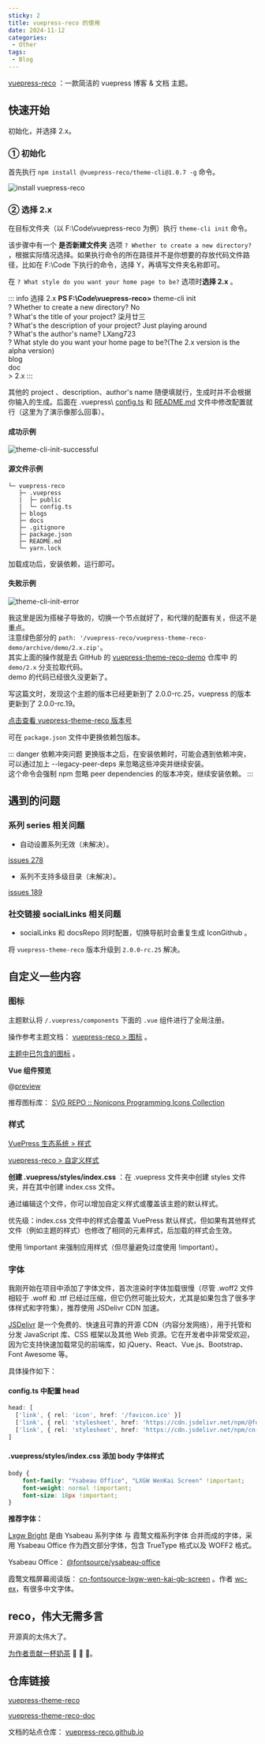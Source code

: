 ```yaml
---
sticky: 2
title: vuepress-reco 的使用
date: 2024-11-12
categories:
 - Other
tags:
 - Blog
---
```


[vuepress-reco](https://theme-reco.vuejs.press/) ：一款简洁的 vuepress 博客 & 文档 主题。

## 快速开始

初始化，并选择 2.x。

### ① 初始化

首先执行 `npm install @vuepress-reco/theme-cli@1.0.7 -g` 命令。

![install vuepress-reco](./assets/install-vuepress-reco.png)

### ② 选择 2.x
在目标文件夹（以 F:\Code\vuepress-reco 为例）执行 `theme-cli init` 命令。

该步骤中有一个 **是否新建文件夹** 选项 `? Whether to create a new directory?` ，根据实际情况选择。如果执行命令的所在路径并不是你想要的存放代码文件路径，比如在 F:\Code 下执行的命令，选择 Y，再填写文件夹名称即可。

在 `? What style do you want your home page to be?` 选项时**选择 2.x** 。

::: info 选择&nbsp;2.x
**PS F:\Code\vuepress-reco>** theme-cli init  
? Whether to create a new directory? No  
? What's the title of your project? 柒月廿三  
? What's the description of your project? Just playing around  
? What's the author's name? LXang723  
? What style do you want your home page to be?(The 2.x version is the alpha version)  
  blog  
  doc  
\> 2.x
:::

其他的 project 、description、author's name 随便填就行，生成时并不会根据你输入的生成。后面在 .vuepress\ [config.ts](https://v2.vuepress.vuejs.org/zh/reference/config.html) 和 [README.md](https://theme-reco.vuejs.press/docs/theme/frontmatter-home.html)  文件中修改配置就行（这里为了演示像那么回事）。

#### 成功示例

![theme-cli-init-successful](./assets/theme-cli-init-successful.png)

#### 源文件示例

``` 
└─ vuepress-reco
   ├─ .vuepress
   |  ├─ public
   |  └─ config.ts
   ├─ blogs
   ├─ docs
   ├─ .gitignore
   ├─ package.json
   ├─ README.md
   └─ yarn.lock
```
加载成功后，安装依赖，运行即可。

#### 失败示例

![theme-cli-init-error](./assets/theme-cli-init-error.png)

我这里是因为搭梯子导致的，切换一个节点就好了，和代理的配置有关，但这不是重点。  
注意绿色部分的 `path: '/vuepress-reco/vuepress-theme-reco-demo/archive/demo/2.x.zip'`。  
其实上面的操作就是去 GitHub 的 [vuepress-theme-reco-demo](https://github.com/vuepress-reco/vuepress-theme-reco-demo/tree/demo/2.x) 仓库中
的 `demo/2.x` 分支拉取代码。  
demo 的代码已经很久没更新了。

写这篇文时，发现这个主题的版本已经更新到了 2.0.0-rc.25，vuepress 的版本更新到了 2.0.0-rc.19。

[点击查看 vuepress-theme-reco 版本号](https://www.npmjs.com/package/vuepress-theme-reco?activeTab=versions)

可在 `package.json` 文件中更换依赖包版本。

::: danger 依赖冲突问题
更换版本之后，在安装依赖时，可能会遇到依赖冲突，可以通过加上 --legacy-peer-deps 来忽略这些冲突并继续安装。  
这个命令会强制 npm 忽略 peer dependencies 的版本冲突，继续安装依赖。
:::

## 遇到的问题

### 系列 series 相关问题  

- 自动设置系列无效（未解决）。

[issues 278](https://github.com/vuepress-reco/vuepress-theme-reco/issues/278)

- 系列不支持多级目录（未解决）。

[issues 189](https://github.com/vuepress-reco/vuepress-theme-reco/issues/189)

### 社交链接 socialLinks 相关问题

- socialLinks 和 docsRepo 同时配置，切换导航时会重复生成 IconGithub 。

<ImgWithSize src="./assets/sociallinks-icon.png" alt="重复生成 IconGithub" :showBorder="true" />

将 `vuepress-theme-reco` 版本升级到 `2.0.0-rc.25` 解决。

## 自定义一些内容

### 图标

主题默认将 `/.vuepress/components` 下面的 `.vue` 组件进行了全局注册。

操作参考主题文档： [vuepress-reco > 图标](https://theme-reco.vuejs.press/docs/guide/icon.html) 。

[主题中已包含的图标](https://github.com/vuepress-reco/vuepress-theme-reco/tree/main/packages/vuepress-theme-reco/src/client/components/icons) 。

**Vue 组件预览**   

@[preview](@/.vuepress/components/IconHome.vue)

推荐图标库： [SVG REPO :: Nonicons Programming Icons Collection](https://www.svgrepo.com/collection/nonicons-programming-icons/)

### 样式

[VuePress 生态系统 > 样式](https://ecosystem.vuejs.press/zh/themes/default/styles.html)

[vuepress-reco > 自定义样式](https://theme-reco.vuejs.press/docs/guide/custom-style.html)

**创建 .vuepress/styles/index.css** ：在 .vuepress 文件夹中创建 styles 文件夹，并在其中创建 index.css 文件。

通过编辑这个文件，你可以增加自定义样式或覆盖该主题的默认样式。  

优先级：index.css 文件中的样式会覆盖 VuePress 默认样式，但如果有其他样式文件（例如主题的样式）也修改了相同的元素样式，后加载的样式会生效。  

使用 !important 来强制应用样式（但尽量避免过度使用 !important）。

### 字体

我刚开始在项目中添加了字体文件，首次渲染时字体加载很慢（尽管 .woff2 文件相较于 .woff 和 .ttf 已经过压缩，但它仍然可能比较大，尤其是如果包含了很多字体样式和字符集），推荐使用 JSDelivr CDN 加速。

[JSDelivr](https://www.jsdelivr.com/) 是一个免费的、快速且可靠的开源 CDN（内容分发网络），用于托管和分发 JavaScript 库、CSS 框架以及其他 Web 资源。它在开发者中非常受欢迎，因为它支持快速加载常见的前端库，如 jQuery、React、Vue.js、Bootstrap、Font Awesome 等。

具体操作如下：

#### config.ts 中配置 head

``` ts
head: [
  ['link', { rel: 'icon', href: '/favicon.ico' }]
  ['link', { rel: 'stylesheet', href: 'https://cdn.jsdelivr.net/npm/@fontsource/ysabeau-office@5.1.1/index.min.css' }],
  ['link', { rel: 'stylesheet', href: 'https://cdn.jsdelivr.net/npm/cn-fontsource-lxgw-wen-kai-gb-screen/font.css' }]
]
```

#### .vuepress/styles/index.css 添加 body 字体样式

``` css
body {
    font-family: "Ysabeau Office", "LXGW WenKai Screen" !important;
    font-weight: normal !important;
    font-size: 18px !important;
}
```

**推荐字体：**

[Lxgw Bright](https://github.com/lxgw/LxgwBright) 是由 Ysabeau 系列字体 与 霞鹜文楷系列字体 合并而成的字体，采用 Ysabeau Office 作为西文部分字体，包含 TrueType 格式以及 WOFF2 格式。

Ysabeau Office： [@fontsource/ysabeau-office](https://www.jsdelivr.com/package/npm/@fontsource/ysabeau-office)  

霞鹜文楷屏幕阅读版： [cn-fontsource-lxgw-wen-kai-gb-screen](https://www.jsdelivr.com/package/npm/cn-fontsource-lxgw-wen-kai-gb-screen)  。作者 [wc-ex](https://www.jsdelivr.com/?query=author%3A%20wc-ex)，有很多中文字体。

## reco，伟大无需多言

开源真的太伟大了。

[为作者贡献一杯奶茶](https://theme-reco.vuejs.press/docs/others/donate.html) :rose: :rose: :rose:。

<ImgWithSize src="./assets/donate.png" alt="为作者贡献一杯奶茶" />

## 仓库链接

[vuepress-theme-reco](https://github.com/vuepress-reco/vuepress-theme-reco) 

[vuepress-theme-reco-doc](https://theme-reco.vuejs.press/)

文档的站点仓库： [vuepress-reco.github.io](https://github.com/vuepress-reco/vuepress-reco.github.io)   
